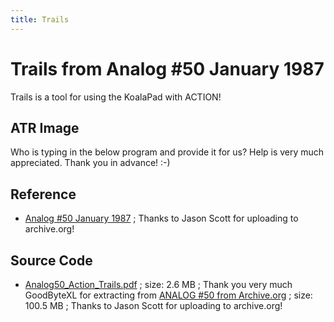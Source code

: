 ```yaml
---
title: Trails
---
```

# Trails from Analog #50 January 1987  
Trails is a tool for using the KoalaPad with ACTION!  
  
## ATR Image  
Who is typing in the below program and provide it for us? Help is very much appreciated. Thank you in advance! :-)  
  
## Reference  
- [Analog #50 January 1987](https://archive.org/details/analog-computing-magazine-50) ; Thanks to Jason Scott for uploading to archive.org!  
  
## Source Code  
- [Analog50_Action_Trails.pdf](attachments/Analog50_Action_Trails.pdf) ; size: 2.6 MB ; Thank you very much GoodByteXL for extracting from [ANALOG #50 from Archive.org](https://archive.org/details/analog-computing-magazine-50) ; size: 100.5 MB ; Thanks to Jason Scott for uploading to archive.org!  
